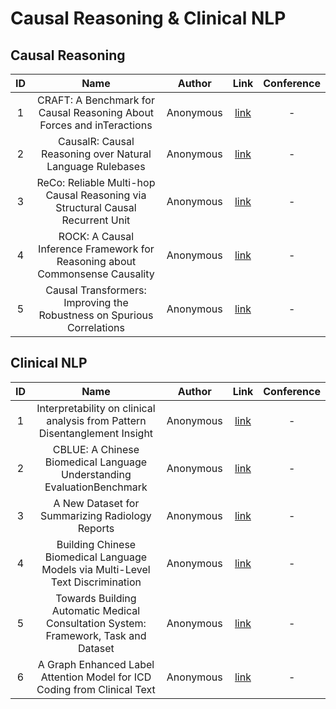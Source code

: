 # Causal Reasoning & Clinical NLP

## Causal Reasoning
|ID|Name|Author|Link|Conference|
|:---:|:---:|:---:|:---:|:---:|
|1|CRAFT: A Benchmark for Causal Reasoning About Forces and inTeractions|Anonymous|[link](https://openreview.net/forum?id=B1cgyz67D9E)|-|
|2|CausalR: Causal Reasoning over Natural Language Rulebases|Anonymous|[link](https://openreview.net/forum?id=vuAX_4bv8A)|-|
|3|ReCo: Reliable Multi-hop Causal Reasoning via Structural Causal Recurrent Unit |Anonymous|[link](https://openreview.net/forum?id=8kD13-NXpZ)|-|
|4|ROCK: A Causal Inference Framework for Reasoning about Commonsense Causality|Anonymous|[link](https://openreview.net/forum?id=sEd4EJK-QVl)|-|
|5|Causal Transformers: Improving the Robustness on Spurious Correlations|Anonymous|[link](https://openreview.net/forum?id=ATRbfIyW6sI)|-|

## Clinical NLP

|ID|Name|Author|Link|Conference|
|:---:|:---:|:---:|:---:|:---:|
|1|Interpretability on clinical analysis from Pattern Disentanglement Insight|Anonymous|[link](https://openreview.net/forum?id=1mnGR8UW-7OO)|-|
|2|CBLUE: A Chinese Biomedical Language Understanding EvaluationBenchmark|Anonymous|[link](https://openreview.net/forum?id=ZHJ0kw4Ry77)|-|
|3|A New Dataset for Summarizing Radiology Reports|Anonymous|[link](https://openreview.net/forum?id=hVhvWq5onI)|-|
|4|Building Chinese Biomedical Language Models via Multi-Level Text Discrimination |Anonymous|[link](https://openreview.net/forum?id=avbPntXOwCW)|-|
|5|Towards Building Automatic Medical Consultation System: Framework, Task and Dataset|Anonymous|[link](https://openreview.net/forum?id=q9uLLvoLUWD)|-|
|6|A Graph Enhanced Label Attention Model for ICD Coding from Clinical Text|Anonymous|[link](https://openreview.net/forum?id=qlYYH9VLVbq)|-|
